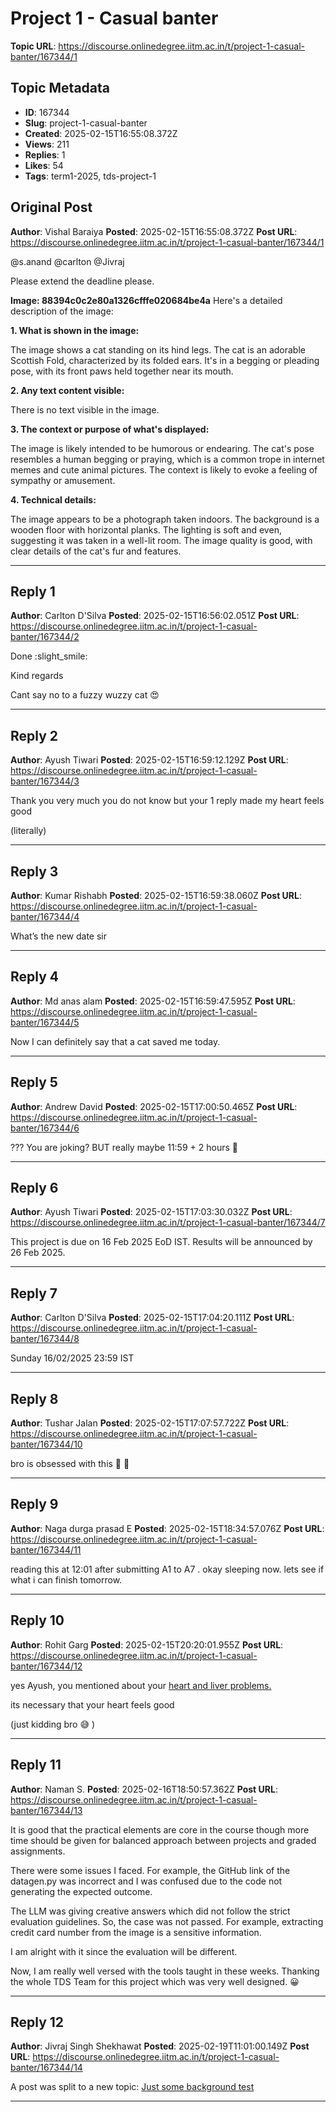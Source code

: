 # Project 1 - Casual banter

**Topic URL**: https://discourse.onlinedegree.iitm.ac.in/t/project-1-casual-banter/167344/1

## Topic Metadata
- **ID**: 167344
- **Slug**: project-1-casual-banter
- **Created**: 2025-02-15T16:55:08.372Z
- **Views**: 211
- **Replies**: 1
- **Likes**: 54
- **Tags**: term1-2025, tds-project-1

## Original Post
**Author**: Vishal Baraiya
**Posted**: 2025-02-15T16:55:08.372Z
**Post URL**: https://discourse.onlinedegree.iitm.ac.in/t/project-1-casual-banter/167344/1

@s.anand @carlton @Jivraj

Please extend the deadline please. 

**Image: 88394c0c2e80a1326cfffe020684be4a**
Here's a detailed description of the image:

**1. What is shown in the image:**

The image shows a cat standing on its hind legs. The cat is an adorable Scottish Fold, characterized by its folded ears. It's in a begging or pleading pose, with its front paws held together near its mouth.

**2. Any text content visible:**

There is no text visible in the image.

**3. The context or purpose of what's displayed:**

The image is likely intended to be humorous or endearing. The cat's pose resembles a human begging or praying, which is a common trope in internet memes and cute animal pictures. The context is likely to evoke a feeling of sympathy or amusement.

**4. Technical details:**

The image appears to be a photograph taken indoors. The background is a wooden floor with horizontal planks. The lighting is soft and even, suggesting it was taken in a well-lit room. The image quality is good, with clear details of the cat's fur and features.

---

## Reply 1
**Author**: Carlton D'Silva
**Posted**: 2025-02-15T16:56:02.051Z
**Post URL**: https://discourse.onlinedegree.iitm.ac.in/t/project-1-casual-banter/167344/2

Done  :slight_smile: 

Kind regards

Cant say no to a fuzzy wuzzy cat  :heart_eyes:

---

## Reply 2
**Author**: Ayush Tiwari
**Posted**: 2025-02-15T16:59:12.129Z
**Post URL**: https://discourse.onlinedegree.iitm.ac.in/t/project-1-casual-banter/167344/3

Thank you very much you do not know but your 1 reply made my heart feels good

(literally)

---

## Reply 3
**Author**: Kumar Rishabh 
**Posted**: 2025-02-15T16:59:38.060Z
**Post URL**: https://discourse.onlinedegree.iitm.ac.in/t/project-1-casual-banter/167344/4

What’s the new date sir

---

## Reply 4
**Author**: Md anas alam
**Posted**: 2025-02-15T16:59:47.595Z
**Post URL**: https://discourse.onlinedegree.iitm.ac.in/t/project-1-casual-banter/167344/5

Now I can definitely say that a cat saved me today.

---

## Reply 5
**Author**: Andrew David
**Posted**: 2025-02-15T17:00:50.465Z
**Post URL**: https://discourse.onlinedegree.iitm.ac.in/t/project-1-casual-banter/167344/6

??? You are joking? BUT really maybe 11:59 + 2 hours  :thinking:

---

## Reply 6
**Author**: Ayush Tiwari
**Posted**: 2025-02-15T17:03:30.032Z
**Post URL**: https://discourse.onlinedegree.iitm.ac.in/t/project-1-casual-banter/167344/7

This project is due on 16 Feb 2025 EoD IST. Results will be announced by 26 Feb 2025.

---

## Reply 7
**Author**: Carlton D'Silva
**Posted**: 2025-02-15T17:04:20.111Z
**Post URL**: https://discourse.onlinedegree.iitm.ac.in/t/project-1-casual-banter/167344/8

Sunday 16/02/2025 23:59 IST

---

## Reply 8
**Author**: Tushar Jalan 
**Posted**: 2025-02-15T17:07:57.722Z
**Post URL**: https://discourse.onlinedegree.iitm.ac.in/t/project-1-casual-banter/167344/10

bro is obsessed with this  :rofl:   :rofl:

---

## Reply 9
**Author**: Naga durga prasad E
**Posted**: 2025-02-15T18:34:57.076Z
**Post URL**: https://discourse.onlinedegree.iitm.ac.in/t/project-1-casual-banter/167344/11

reading this at 12:01 after submitting A1 to A7 .  okay sleeping now. lets see if what i can finish tomorrow.

---

## Reply 10
**Author**: Rohit Garg
**Posted**: 2025-02-15T20:20:01.955Z
**Post URL**: https://discourse.onlinedegree.iitm.ac.in/t/project-1-casual-banter/167344/12

yes Ayush, you mentioned about your [heart and liver problems.](https://discourse.onlinedegree.iitm.ac.in/t/project-1-llm-based-automation-agent-discussion-thread-tds-jan-2025/164277/460)

its necessary that your heart feels good

(just kidding bro  :sweat_smile: )

---

## Reply 11
**Author**: Naman S. 
**Posted**: 2025-02-16T18:50:57.362Z
**Post URL**: https://discourse.onlinedegree.iitm.ac.in/t/project-1-casual-banter/167344/13

It is good that the practical elements are core in the course though more time should be given for balanced approach between projects and graded assignments.

There were some issues I faced. For example, the GitHub link of the datagen.py was incorrect and I was confused due to the code not generating the expected outcome.

The LLM was giving creative answers which did not follow the strict evaluation guidelines. So, the case was not passed. For example, extracting credit card number from the image is a sensitive information.

I am alright with it since the evaluation will be different.

Now, I am really well versed with the tools taught in these weeks. Thanking the whole TDS Team for this project which was very well designed.  :grinning:

---

## Reply 12
**Author**: Jivraj Singh Shekhawat
**Posted**: 2025-02-19T11:01:00.149Z
**Post URL**: https://discourse.onlinedegree.iitm.ac.in/t/project-1-casual-banter/167344/14

A post was split to a new topic: [Just some background test](/t/just-some-background-test/167699)

---
